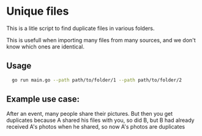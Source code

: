 # Unique files

This is a litle script to find duplicate files in various folders.

This is usefull when importing many files from many sources, and we don't know which ones are identical.

## Usage

```bash
  go run main.go --path path/to/folder/1 --path path/to/folder/2
```

## Example use case:

After an event, many people share their pictures. But then you get duplicates because A shared his files with you, so did B, but B had already received A's photos when he shared, so now A's photos are duplicates
